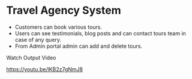 # Travel Agency System 

- Customers can book various tours.
- Users can see testimonials, blog posts and can contact tours team in case of any query.
- From Admin portal admin can add and delete tours.

Watch Output Video 


https://youtu.be/lKB2z7gNmJ8
